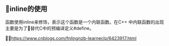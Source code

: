 ## inline的使用
函数使用inline来修饰，表示这个函数是一个内联函数。在C++ 中内联函数的出现主要是为了替代C中的预编译定义#define。

https://www.cnblogs.com/fnlingnzb-learner/p/6423917.html

